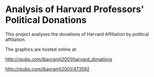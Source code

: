 # Analysis of Harvard Professors' Political Donations

This project analyses the donations of Harvard Affiliation by political affiliation.

The graphics are hosted online at:

http://rpubs.com/ibayramli2001/harvard_donations

http://rpubs.com/ibayramli2001/473592


